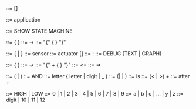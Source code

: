 <syntax> ::= <declaration> [<showStateMachine>] <bricks> <modes>

<declaration> ::= application <identifier>

<showStateMachine> ::= SHOW STATE MACHINE

<modes> ::= <initialMode> { <mode> }
<initialMode> ::= -> <mode>
<mode> ::= <identifier> "{" <states> { <transition> } "}"

<bricks> ::= { <sensor> | <actuator> }
<sensor> ::= sensor <location> <debug>
<actuator> ::= actuator <location> [<debug>]
<location> ::= <identifier> : <portNumber>
<debug> ::= DEBUG (TEXT | GRAPH)

<states> ::= <initialState> { <state> }
<initialState> ::= -> <state>
<state> ::= <identifier> "{" <action>+ { <transition> } "}"
<action> ::= <identifier> <= <signal>
<transition> ::= <expression> => <identifier>

<expression> ::= (<expression><operator><expression> | <comparison>)
<operator> ::= AND
<identifier> ::= letter { letter | digit | _ }
<comparison> ::= (<analogicComparison>| <discreteComparison> | <temporalComparison>)
<discreteComparison> ::= <identifier> is <signal>
<analogicComparison> ::= <identifier> (< | >) <digit>+
<temporalComparison> ::= after <digit>+

<signal> ::= HIGH | LOW
<digit> ::= 0 | 1 | 2 | 3 | 4 | 5 | 6 | 7 | 8 | 9
<letter> ::= a | b | c | ... | y | z
<portNumber> ::= digit | 10 | 11 | 12